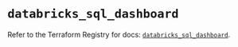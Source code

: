 # `databricks_sql_dashboard`

Refer to the Terraform Registry for docs: [`databricks_sql_dashboard`](https://registry.terraform.io/providers/databricks/databricks/1.71.0/docs/resources/sql_dashboard).
